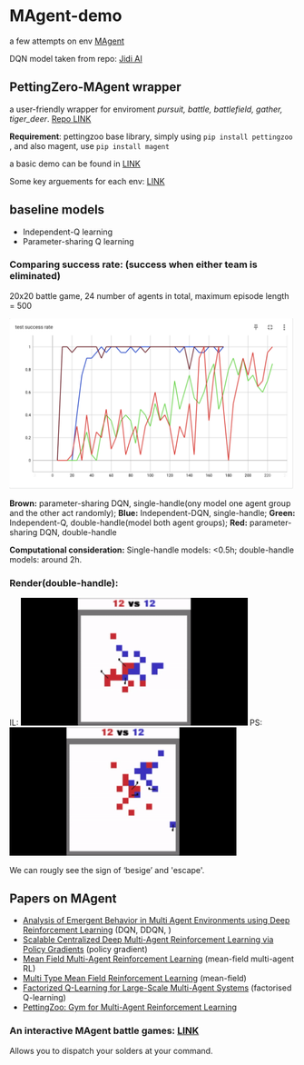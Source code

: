 # MAgent-demo

a few attempts on env [MAgent](https://github.com/PettingZoo-Team/MAgent) 

DQN model taken from repo: [Jidi AI](https://github.com/jidiai/ai_lib/tree/master/examples/algo/dqn)

## PettingZero-MAgent wrapper

a user-friendly wrapper for enviroment *pursuit, battle, battlefield, gather, tiger_deer*. [Repo LINK](https://github.com/PettingZoo-Team/PettingZoo/tree/master/pettingzoo/magent)

**Requirement**: pettingzoo base library, simply using `pip install pettingzoo `, and also magent, use `pip install magent`


a basic demo can be found in [LINK](https://github.com/YanSong97/MAgent-demo/blob/main/Demo%20of%20PettingZero-MAgent.py)

Some key arguements for each env: [LINK](https://www.pettingzoo.ml/magent)



## baseline models

* Independent-Q learning
* Parameter-sharing Q learning

### Comparing success rate: (success when either team is eliminated)

20x20 battle game, 24 number of agents in total, maximum episode length = 500

<img src = 'https://github.com/YanSong97/MAgent-demo/blob/main/plot/battle-20x20%20comparison.png' width = 500>

**Brown:** parameter-sharing DQN, single-handle(ony model one agent group and the other act randomly); **Blue:** Independent-DQN, single-handle; **Green:** Independent-Q, double-handle(model both agent groups); **Red:** parameter-sharing DQN, double-handle 

**Computational consideration:** Single-handle models: <0.5h; double-handle models: around 2h.



### Render(double-handle):

IL: <img src = 'https://github.com/YanSong97/MAgent-demo/blob/main/plot/double-20x20-IL.gif' width = 400>  PS: <img src = https://github.com/YanSong97/MAgent-demo/blob/main/plot/double-20x20-PSdqn.gif width = 400>

We can rougly see the sign of ‘besige’ and 'escape'. 



## Papers on MAgent

* [Analysis of Emergent Behavior in Multi Agent Environments
using Deep Reinforcement Learning](https://ashwinipokle.github.io/assets/docs/234_final_report.pdf) (DQN, DDQN, )
* [Scalable Centralized Deep Multi-Agent
Reinforcement Learning via Policy Gradients](https://arxiv.org/pdf/1805.08776.pdf) (policy gradient)
* [Mean Field Multi-Agent Reinforcement Learning](http://proceedings.mlr.press/v80/yang18d/yang18d.pdf) (mean-field multi-agent RL)
* [Multi Type Mean Field Reinforcement Learning](https://arxiv.org/pdf/2002.02513.pdf) (mean-field)
* [Factorized Q-Learning for Large-Scale Multi-Agent Systems](https://arxiv.org/pdf/1809.03738.pdf) (factorised Q-learning)
* [PettingZoo: Gym for Multi-Agent Reinforcement
Learning](https://arxiv.org/pdf/2009.14471.pdf)


### An interactive MAgent battle games: [LINK](https://github.com/PettingZoo-Team/MAgent/blob/master/examples/show_battle_game.py)

Allows you to dispatch your solders at your command.


